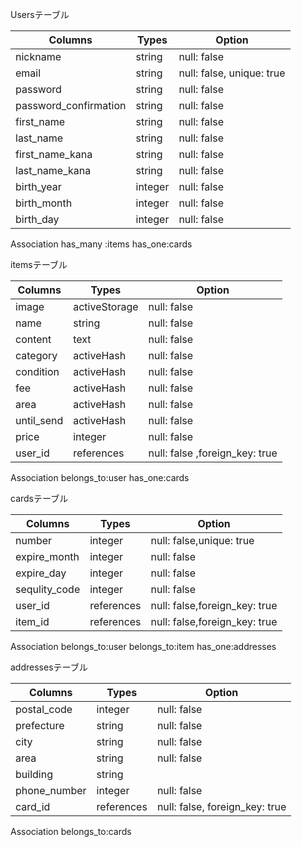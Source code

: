 Usersテーブル

| Columns                   | Types          | Option                     |
| --------------------------|----------------| ---------------------------|
| nickname                  |   string       | null: false                |
| email                     |   string       | null: false, unique: true  |
| password                  |   string       | null: false                |
| password_confirmation     |   string       | null: false                |
| first_name                |   string       | null: false                |
| last_name                 |   string       | null: false                |
| first_name_kana           |   string       | null: false                |
| last_name_kana            |   string       | null: false                |
| birth_year                |   integer      | null: false                |
| birth_month               |   integer      | null: false                |
| birth_day                 |   integer      | null: false                |

Association
has_many :items
has_one:cards


itemsテーブル

| Columns        | Types            | Option                            |
| ---------------|------------------| ----------------------------------|
| image          |   activeStorage  | null: false                       |
| name           |   string         | null: false                       |
| content        |   text           | null: false                       |
| category       |   activeHash     | null: false                       |
| condition      |   activeHash     | null: false                       |
| fee            |   activeHash     | null: false                       |
| area           |   activeHash     | null: false                       |
| until_send     |   activeHash     | null: false                       |
| price          |   integer        | null: false                       |
| user_id        |   references     | null: false ,foreign_key: true    |

Association
belongs_to:user
has_one:cards


cardsテーブル

| Columns        | Types            | Option                          |
| ---------------|------------------| --------------------------------|
| number         |   integer        | null: false,unique: true        |
| expire_month   |   integer        | null: false                     |
| expire_day     |   integer        | null: false                     |
| sequlity_code  |   integer        | null: false                     |
| user_id        |   references     | null: false,foreign_key: true   |
| item_id        |   references     | null: false,foreign_key: true   |

Association
belongs_to:user
belongs_to:item
has_one:addresses


addressesテーブル

| Columns        | Types            | Option                            |
| ---------------|------------------| ----------------------------------|
| postal_code    |   integer        | null: false                       |
| prefecture     |   string         | null: false                       |
| city           |   string         | null: false                       |
| area           |   string         | null: false                       |
| building       |   string         |                                   |
| phone_number   |   integer        | null: false                       |
| card_id        |   references     | null: false, foreign_key: true    |

Association
belongs_to:cards


